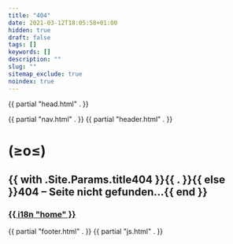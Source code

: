 ```yaml
---
title: "404"
date: 2021-03-12T18:05:58+01:00
hidden: true
draft: false
tags: []
keywords: []
description: ""
slug: ""
sitemap_exclude: true
noindex: true
---
```


{{ partial "head.html" . }}

<body>
    <div class="main animate__animated animate__fadeInDown">
        {{ partial "nav.html" . }}
        {{ partial "header.html" . }}
        <div class="content">
            <div class="page_tags">
                <h1>(≥o≤)</h1>
                <h2>{{ with .Site.Params.title404 }}{{ . }}{{ else }}404 – Seite nicht gefunden...{{ end }}</h2>
                <h3><a href="{{ .Site.BaseURL }}">{{ i18n "home" }}</a></h3>
            </div>
            <div class="pagination"></div>
        </div>
    </div>
    {{ partial "footer.html" . }}
    {{ partial "js.html" . }}
</body>

</html>